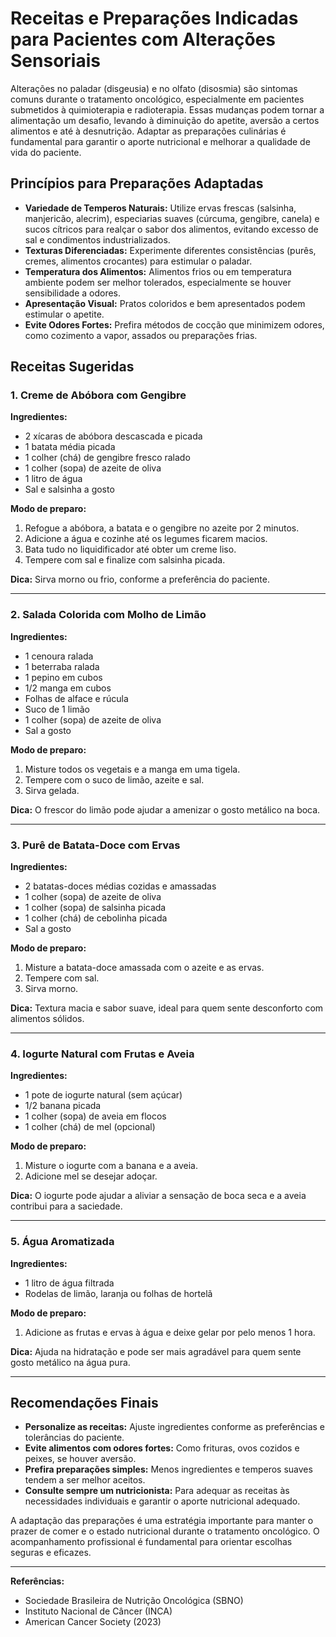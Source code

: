 
# Receitas e Preparações Indicadas para Pacientes com Alterações Sensoriais

Alterações no paladar (disgeusia) e no olfato (disosmia) são sintomas comuns durante o tratamento oncológico, especialmente em pacientes submetidos à quimioterapia e radioterapia. Essas mudanças podem tornar a alimentação um desafio, levando à diminuição do apetite, aversão a certos alimentos e até à desnutrição. Adaptar as preparações culinárias é fundamental para garantir o aporte nutricional e melhorar a qualidade de vida do paciente.

## Princípios para Preparações Adaptadas

- **Variedade de Temperos Naturais:** Utilize ervas frescas (salsinha, manjericão, alecrim), especiarias suaves (cúrcuma, gengibre, canela) e sucos cítricos para realçar o sabor dos alimentos, evitando excesso de sal e condimentos industrializados.
- **Texturas Diferenciadas:** Experimente diferentes consistências (purês, cremes, alimentos crocantes) para estimular o paladar.
- **Temperatura dos Alimentos:** Alimentos frios ou em temperatura ambiente podem ser melhor tolerados, especialmente se houver sensibilidade a odores.
- **Apresentação Visual:** Pratos coloridos e bem apresentados podem estimular o apetite.
- **Evite Odores Fortes:** Prefira métodos de cocção que minimizem odores, como cozimento a vapor, assados ou preparações frias.

## Receitas Sugeridas

### 1. Creme de Abóbora com Gengibre

**Ingredientes:**
- 2 xícaras de abóbora descascada e picada
- 1 batata média picada
- 1 colher (chá) de gengibre fresco ralado
- 1 colher (sopa) de azeite de oliva
- 1 litro de água
- Sal e salsinha a gosto

**Modo de preparo:**
1. Refogue a abóbora, a batata e o gengibre no azeite por 2 minutos.
2. Adicione a água e cozinhe até os legumes ficarem macios.
3. Bata tudo no liquidificador até obter um creme liso.
4. Tempere com sal e finalize com salsinha picada.

**Dica:** Sirva morno ou frio, conforme a preferência do paciente.

---

### 2. Salada Colorida com Molho de Limão

**Ingredientes:**
- 1 cenoura ralada
- 1 beterraba ralada
- 1 pepino em cubos
- 1/2 manga em cubos
- Folhas de alface e rúcula
- Suco de 1 limão
- 1 colher (sopa) de azeite de oliva
- Sal a gosto

**Modo de preparo:**
1. Misture todos os vegetais e a manga em uma tigela.
2. Tempere com o suco de limão, azeite e sal.
3. Sirva gelada.

**Dica:** O frescor do limão pode ajudar a amenizar o gosto metálico na boca.

---

### 3. Purê de Batata-Doce com Ervas

**Ingredientes:**
- 2 batatas-doces médias cozidas e amassadas
- 1 colher (sopa) de azeite de oliva
- 1 colher (sopa) de salsinha picada
- 1 colher (chá) de cebolinha picada
- Sal a gosto

**Modo de preparo:**
1. Misture a batata-doce amassada com o azeite e as ervas.
2. Tempere com sal.
3. Sirva morno.

**Dica:** Textura macia e sabor suave, ideal para quem sente desconforto com alimentos sólidos.

---

### 4. Iogurte Natural com Frutas e Aveia

**Ingredientes:**
- 1 pote de iogurte natural (sem açúcar)
- 1/2 banana picada
- 1 colher (sopa) de aveia em flocos
- 1 colher (chá) de mel (opcional)

**Modo de preparo:**
1. Misture o iogurte com a banana e a aveia.
2. Adicione mel se desejar adoçar.

**Dica:** O iogurte pode ajudar a aliviar a sensação de boca seca e a aveia contribui para a saciedade.

---

### 5. Água Aromatizada

**Ingredientes:**
- 1 litro de água filtrada
- Rodelas de limão, laranja ou folhas de hortelã

**Modo de preparo:**
1. Adicione as frutas e ervas à água e deixe gelar por pelo menos 1 hora.

**Dica:** Ajuda na hidratação e pode ser mais agradável para quem sente gosto metálico na água pura.

---

## Recomendações Finais

- **Personalize as receitas:** Ajuste ingredientes conforme as preferências e tolerâncias do paciente.
- **Evite alimentos com odores fortes:** Como frituras, ovos cozidos e peixes, se houver aversão.
- **Prefira preparações simples:** Menos ingredientes e temperos suaves tendem a ser melhor aceitos.
- **Consulte sempre um nutricionista:** Para adequar as receitas às necessidades individuais e garantir o aporte nutricional adequado.

A adaptação das preparações é uma estratégia importante para manter o prazer de comer e o estado nutricional durante o tratamento oncológico. O acompanhamento profissional é fundamental para orientar escolhas seguras e eficazes.

---
**Referências:**
- Sociedade Brasileira de Nutrição Oncológica (SBNO)
- Instituto Nacional de Câncer (INCA)
- American Cancer Society (2023)
```
